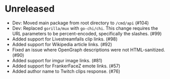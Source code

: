 # Unreleased

- Dev: Moved main package from root directory to `/cmd/api` (#104)
- Dev: Replaced `gorilla/mux` with `go-chi/chi`. This change requires the URL parameters to be percent-encoded, specifically the slashes. (#99)
- Added support for Livestreamfails clip links. (#98)
- Added support for Wikipedia article links. (#92)
- Fixed an issue where OpenGraph descriptions were not HTML-sanitized. (#90)
- Added support for imgur image links. (#81)
- Added support for FrankerFaceZ emote links. (#57)
- Added author name to Twitch clips response. (#76)
